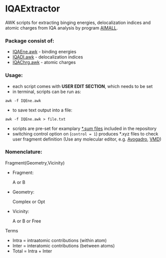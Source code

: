 # IQAExtractor

AWK scripts for extracting binging energies, delocalization indices and atomic charges from IQA analysis by program [AIMALL](http://aim.tkgristmill.com/). 

### Package consist of:
- [IQAEne.awk](./IQAEne.awk) - binding energies
- [IQADI.awk](./IQADI.awk) - delocalization indices
- [IQAChrg.awk](./IQAChrg.awk) - atomic charges

### Usage:
- each script comes with **USER EDIT SECTION**, which needs to be set
- in terminal, scripts can be run as:
```
awk -f IQEne.awk
```
- to save text output into a file:
```
awk -f IQEne.awk > file.txt
```
- scripts are pre-set for examplary [\*.sum files](./examples) included in the repository
- switching control option on (`control = 1`) produces \*.xyz files to check user fragment definition 
(Use any molecular editor, e.g. [Avogadro](https://avogadro.cc/), [VMD](http://www.ks.uiuc.edu/Research/vmd/))

### Nomenclature:
Fragment(Geometry,Vicinity)
- Fragment:

   A or B

- Geometry:

   Complex or Opt

- Vicinity:

   A or B or Free

Terms
- Intra = intraatomic contributions (within atom)  
- Inter = interatomic contributions (between atoms)  
- Total = Intra + Inter  
